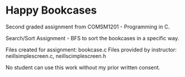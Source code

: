 # Happy Bookcases

Second graded assignment from COMSM1201 - Programming in C.

Search/Sort Assignment - BFS to sort the bookcases in a specific way.

Files created for assignment: bookcase.c
Files provided by instructor: neillsimplescreen.c, neillscimplescreen.h

No student can use this work without my prior written consent.

